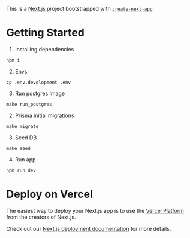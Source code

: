 This is a [Next.js](https://nextjs.org/) project bootstrapped with [`create-next-app`](https://github.com/vercel/next.js/tree/canary/packages/create-next-app).

# Getting Started

1. Installing dependencies
```
npm i
```

2. Envs
```
cp .env.development .env
```

3. Run postgres Image
```
make run_postgres
```

2. Prisma initial migrations
```
make migrate
```

3. Seed DB
```
make seed
```

4. Run app
```
npm run dev
```


# Deploy on Vercel

The easiest way to deploy your Next.js app is to use the [Vercel Platform](https://vercel.com/new?utm_medium=default-template&filter=next.js&utm_source=create-next-app&utm_campaign=create-next-app-readme) from the creators of Next.js.

Check out our [Next.js deployment documentation](https://nextjs.org/docs/deployment) for more details.

